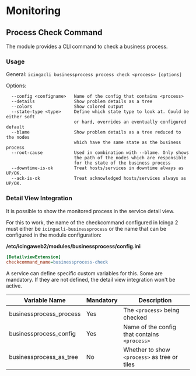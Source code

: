 # Monitoring

## Process Check Command

The module provides a CLI command to check a business process.

### Usage

General: `icingacli businessprocess process check <process> [options]`

Options:

```
  --config <configname>   Name of the config that contains <process>
  --details               Show problem details as a tree
  --colors                Show colored output
  --state-type <type>     Define which state type to look at. Could be either soft
                          or hard, overrides an eventually configured default
  --blame                 Show problem details as a tree reduced to the nodes
                          which have the same state as the business process
  --root-cause            Used in combination with --blame. Only shows
                          the path of the nodes which are responsible
                          for the state of the business process
  --downtime-is-ok        Treat hosts/services in downtime always as UP/OK.
  --ack-is-ok             Treat acknowledged hosts/services always as UP/OK.
```

### Detail View Integration

It is possible to show the monitored process in the service detail view.

For this to work, the name of the checkcommand configured in Icinga 2 must either
be `icingacli-businessprocess` or the name that can be configured in the module
configuration:

**/etc/icingaweb2/modules/businessprocess/config.ini**
```ini
[DetailviewExtension]
checkcommand_name=businessprocess-check
```

A service can define specific custom variables for this. Some are mandatory.
If they are not defined, the detail view integration won't be active.

| Variable Name             | Mandatory | Description                                  |
|---------------------------|-----------|----------------------------------------------|
| businessprocess\_process  | Yes       | The `<process>` being checked                |
| businessprocess\_config   | Yes       | Name of the config that contains `<process>` |
| businessprocess\_as\_tree | No        | Whether to show `<process>` as tree or tiles |
